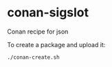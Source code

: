 # conan-sigslot

Conan recipe for json

To create a package and upload it:

```bash
./conan-create.sh
```
